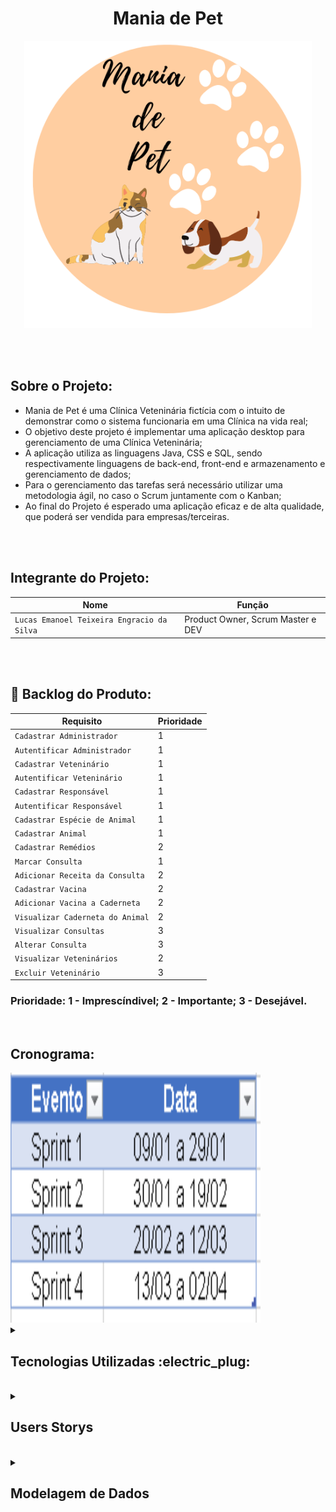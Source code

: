 <h1 align="center"> Mania de Pet</h1>

<p align = "center">
<img width="460" height="460" src="Images/Mania de Pet (1).png">
</p>
<br><br>

## Sobre o Projeto:

* Mania de Pet é uma Clínica Veteninária fictícia com o intuito de demonstrar como o sistema funcionaria em uma Clínica na vida real;
* O objetivo deste projeto é implementar uma aplicação desktop para gerenciamento de uma Clínica Veteninária;
* A aplicação utiliza as linguagens Java, CSS e SQL, sendo respectivamente linguagens de back-end, front-end e armazenamento e gerenciamento de dados; 
* Para o gerenciamento das tarefas será necessário utilizar uma metodologia ágil, no caso o Scrum juntamente com o Kanban;
* Ao final do Projeto é esperado uma aplicação eficaz e de alta qualidade, que poderá ser vendida para empresas/terceiras.

<br><br>

## Integrante do Projeto:

| Nome | Função |
| --- | --- |
| `Lucas Emanoel Teixeira Engracio da Silva` | Product Owner, Scrum Master e DEV |

<br><br>

## :page_facing_up: Backlog do Produto:
| Requisito | Prioridade |
| --- | --- |
| `Cadastrar Administrador` | 1 |
| `Autentificar Administrador` | 1 |
| `Cadastrar Veteninário` | 1 |
| `Autentificar Veteninário` | 1 |
| `Cadastrar Responsável` | 1 |
| `Autentificar Responsável` | 1 |
| `Cadastrar Espécie de Animal` | 1 |
| `Cadastrar Animal` | 1 |
| `Cadastrar Remédios` | 2 |
| `Marcar Consulta` | 1 |
| `Adicionar Receita da Consulta` | 2 |
| `Cadastrar Vacina` | 2 |
| `Adicionar Vacina a Caderneta` | 2 |
| `Visualizar Caderneta do Animal` | 2 |
| `Visualizar Consultas` | 3 |
| `Alterar Consulta` | 3 |
| `Visualizar Veteninários` | 2 |
| `Excluir Veteninário` | 3 |

### Prioridade: 1 - Imprescíndivel; 2 - Importante; 3 - Desejável.

<br>

## Cronograma:
<img width="400" height="400" src="Images/cronoo.png">
<br>

<details><summary><h2>Tecnologias Utilizadas :electric_plug:</h2></summary>
<p align = "center">
<img width="480" height="500" src="Images/tecnologia.png">
</p>
</details>
<br>

<details><summary><h2>Users Storys </h2></summary>

  ## Sprint 1:
  
  * Como __Administrador__ desejo __me cadastrar no sistema__ para __realizar minhas devidas atividades__;
  * Como __Administrador__ desejo __me autentificar no sistema__ para __conseguir ter acesso as ações da aplicação__;
  * Como __Veteninário__ desejo __me cadastrar no sistema__ para __realizar minhas devidas atividades__;
  * Como __Veteninário__ desejo __me autentificar no sistema__ para __conseguir ter acesso as ações da aplicação__;
  * Como __Responsável do Animal__ desejo __me cadastrar no sistema__ para __poder cadastrar meus animais e ver as consultas__;
  * Como __Responsável do Animal__ desejo __me autentificar no sistema__ para __conseguir ter acesso a aplicação e suas respectivas funções__.
</details>

<br>

<details><summary><h2>Modelagem de Dados </h2></summary>

## Diagrama de Entidade Relacional (DER):
<p align = "center">
<img width="570" height="590" src="Images/der.png">
</p>

<br>

## Modelo de Entidade Relacional (MER):
<p align = "center">
<img width="750" height="650" src="Images/mer.png">
</p>
</details>
